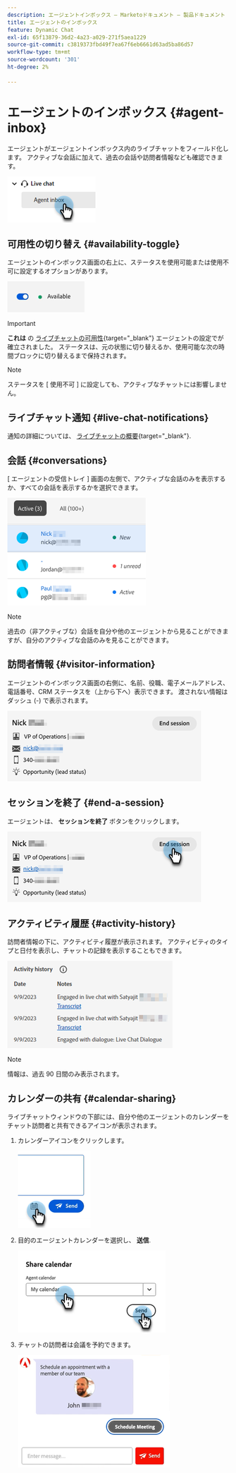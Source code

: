 ```yaml
---
description: エージェントインボックス — Marketoドキュメント — 製品ドキュメント
title: エージェントのインボックス
feature: Dynamic Chat
exl-id: 65f13879-36d2-4a23-a029-271f5aea1229
source-git-commit: c3819373fbd49f7ea67f6eb6661d63ad5ba86d57
workflow-type: tm+mt
source-wordcount: '301'
ht-degree: 2%

---
```


# エージェントのインボックス {#agent-inbox}

エージェントがエージェントインボックス内のライブチャットをフィールド化します。 アクティブな会話に加えて、過去の会話や訪問者情報なども確認できます。

![](assets/agent-inbox-1.png)

## 可用性の切り替え {#availability-toggle}

エージェントのインボックス画面の右上に、ステータスを使用可能または使用不可に設定するオプションがあります。

![](assets/agent-inbox-2.png)

>[!IMPORTANT]
>
>**これは** の [ライブチャットの可用性](/help/marketo/product-docs/demand-generation/dynamic-chat/setup-and-configuration/agent-settings.md#live-chat-availability){target="_blank"} エージェントの設定でが確立されました。 ステータスは、元の状態に切り替えるか、使用可能な次の時間ブロックに切り替えるまで保持されます。

>[!NOTE]
>
>ステータスを [ 使用不可 ] に設定しても、アクティブなチャットには影響しません。

## ライブチャット通知 {#live-chat-notifications}

通知の詳細については、 [ライブチャットの概要](/help/marketo/product-docs/demand-generation/dynamic-chat/live-chat/live-chat-overview.md#live-chat-notifications){target="_blank"}.

## 会話 {#conversations}

[ エージェントの受信トレイ ] 画面の左側で、アクティブな会話のみを表示するか、すべての会話を表示するかを選択できます。

![](assets/agent-inbox-4.png)

>[!NOTE]
>
>過去の（非アクティブな）会話を自分や他のエージェントから見ることができますが、自分のアクティブな会話のみを見ることができます。

## 訪問者情報 {#visitor-information}

エージェントのインボックス画面の右側に、名前、役職、電子メールアドレス、電話番号、CRM ステータスを（上から下へ）表示できます。 渡されない情報はダッシュ (-) で表示されます。

![](assets/agent-inbox-5.png)

## セッションを終了 {#end-a-session}

エージェントは、 **セッションを終了** ボタンをクリックします。

![](assets/agent-inbox-6.png)

## アクティビティ履歴 {#activity-history}

訪問者情報の下に、アクティビティ履歴が表示されます。 アクティビティのタイプと日付を表示し、チャットの記録を表示することもできます。

![](assets/agent-inbox-7.png)

>[!NOTE]
>
>情報は、過去 90 日間のみ表示されます。

## カレンダーの共有 {#calendar-sharing}

ライブチャットウィンドウの下部には、自分や他のエージェントのカレンダーをチャット訪問者と共有できるアイコンが表示されます。

1. カレンダーアイコンをクリックします。

   ![](assets/agent-inbox-8.png)

1. 目的のエージェントカレンダーを選択し、 **送信**.

   ![](assets/agent-inbox-9.png)

1. チャットの訪問者は会議を予約できます。

   ![](assets/agent-inbox-10.png)
